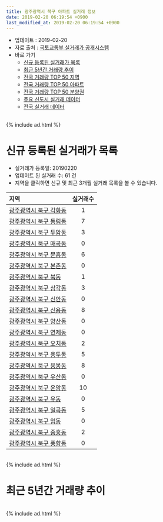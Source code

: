 ```yaml
---
title: 광주광역시 북구 아파트 실거래 정보
date: 2019-02-20 06:19:54 +0900
last_modified_at: 2019-02-20 06:19:54 +0900
---
```


* 업데이트 : 2019-02-20
* 자료 출처 : [국토교통부 실거래가 공개시스템](http://rt.molit.go.kr)
* 바로 가기
    * [신규 등록된 실거래가 목록](#신규-등록된-실거래가-목록)
    * [최근 5년간 거래량 추이](#최근-5년간-거래량-추이)
    * [전국 거래량 TOP 50 지역](https://inasie.github.io/apt-trade-info/최근-3개월-전국에서-가장-거래가-많이-발생한-지역)
    * [전국 거래량 TOP 50 아파트](https://inasie.github.io/apt-trade-info/최근-3개월-전국에서-가장-거래가-많이-발생한-아파트)
    * [전국 거래량 TOP 50 분양권](https://inasie.github.io/apt-trade-info/최근-3개월-전국에서-가장-거래가-많이-발생한-분양권)
    * [주요 신도시 실거래 데이터](https://inasie.github.io/apt-trade-info/주요-신도시)
    * [전국 실거래 데이터](https://inasie.github.io/apt-trade-info/전국)

<br>
{% include ad.html %}
<br>

# 신규 등록된 실거래가 목록
* 실거래가 등록일: 20190220
* 업데이트 된 실거래 수: 61 건
* 지역을 클릭하면 신규 및 최근 3개월 실거래 목록을 볼 수 있습니다.


|지역|실거래수|
|:---|:---:|
|[광주광역시 북구 각화동](https://inasie.github.io/apt-trade-info/광주광역시-북구-각화동)|1|
|[광주광역시 북구 동림동](https://inasie.github.io/apt-trade-info/광주광역시-북구-동림동)|7|
|[광주광역시 북구 두암동](https://inasie.github.io/apt-trade-info/광주광역시-북구-두암동)|3|
|[광주광역시 북구 매곡동](https://inasie.github.io/apt-trade-info/광주광역시-북구-매곡동)|0|
|[광주광역시 북구 문흥동](https://inasie.github.io/apt-trade-info/광주광역시-북구-문흥동)|6|
|[광주광역시 북구 본촌동](https://inasie.github.io/apt-trade-info/광주광역시-북구-본촌동)|0|
|[광주광역시 북구 북동](https://inasie.github.io/apt-trade-info/광주광역시-북구-북동)|1|
|[광주광역시 북구 삼각동](https://inasie.github.io/apt-trade-info/광주광역시-북구-삼각동)|3|
|[광주광역시 북구 신안동](https://inasie.github.io/apt-trade-info/광주광역시-북구-신안동)|0|
|[광주광역시 북구 신용동](https://inasie.github.io/apt-trade-info/광주광역시-북구-신용동)|8|
|[광주광역시 북구 양산동](https://inasie.github.io/apt-trade-info/광주광역시-북구-양산동)|0|
|[광주광역시 북구 연제동](https://inasie.github.io/apt-trade-info/광주광역시-북구-연제동)|0|
|[광주광역시 북구 오치동](https://inasie.github.io/apt-trade-info/광주광역시-북구-오치동)|2|
|[광주광역시 북구 용두동](https://inasie.github.io/apt-trade-info/광주광역시-북구-용두동)|5|
|[광주광역시 북구 용봉동](https://inasie.github.io/apt-trade-info/광주광역시-북구-용봉동)|8|
|[광주광역시 북구 우산동](https://inasie.github.io/apt-trade-info/광주광역시-북구-우산동)|0|
|[광주광역시 북구 운암동](https://inasie.github.io/apt-trade-info/광주광역시-북구-운암동)|10|
|[광주광역시 북구 유동](https://inasie.github.io/apt-trade-info/광주광역시-북구-유동)|0|
|[광주광역시 북구 일곡동](https://inasie.github.io/apt-trade-info/광주광역시-북구-일곡동)|5|
|[광주광역시 북구 임동](https://inasie.github.io/apt-trade-info/광주광역시-북구-임동)|0|
|[광주광역시 북구 중흥동](https://inasie.github.io/apt-trade-info/광주광역시-북구-중흥동)|2|
|[광주광역시 북구 풍향동](https://inasie.github.io/apt-trade-info/광주광역시-북구-풍향동)|0|


<br>
{% include ad.html %}
<br>

# 최근 5년간 거래량 추이


<div style="width:100%;">
    <canvas id="deal_progress" height="200"></canvas>
</div>

<script>
new Chart(document.getElementById("deal_progress"), {
    type: 'line',
    data: {
        labels: ['201402','201403','201404','201405','201406','201407','201408','201409','201410','201411','201412','201501','201502','201503','201504','201505','201506','201507','201508','201509','201510','201511','201512','201601','201602','201603','201604','201605','201606','201607','201608','201609','201610','201611','201612','201701','201702','201703','201704','201705','201706','201707','201708','201709','201710','201711','201712','201801','201802','201803','201804','201805','201806','201807','201808','201809','201810','201811','201812','201901','201902'],
        datasets: [{
            label: '매매',
            pointRadius: 1,
            data: [650, 687, 610, 548, 674, 841, 762, 727, 721, 601, 584, 762, 596, 878, 719, 558, 563, 526, 490, 525, 566, 468, 380, 357, 404, 460, 455, 418, 455, 517, 535, 532, 606, 531, 446, 430, 573, 553, 497, 509, 570, 466, 516, 597, 549, 599, 538, 1020, 779, 1020, 715, 747, 699, 764, 864, 862, 964, 624, 485, 489, 95],
            borderColor: "rgba(255, 201, 14, 1)",
            backgroundColor: "rgba(255, 201, 14, 0.5)",
            fill: false,
            lineTension: 0
        },{
            label: '전월세',
            pointRadius: 1,
            data: [466, 449, 373, 397, 416, 420, 470, 374, 365, 323, 298, 372, 349, 449, 391, 322, 338, 311, 313, 303, 310, 278, 280, 317, 344, 332, 316, 326, 374, 344, 333, 288, 280, 257, 315, 297, 399, 406, 360, 323, 377, 398, 426, 431, 359, 404, 421, 494, 428, 490, 377, 394, 446, 476, 407, 382, 389, 309, 339, 321, 125],
            borderColor: "rgba(0, 141, 185, 1)",
            backgroundColor: "rgba(0, 141, 185, 0.5)",
            fill: false,
            lineTension: 0
        }
        ]
    },
    options: {
        responsive: true,
        title: {
            display: false
        },
        tooltips: {
            mode: 'index',
            intersect: false
        },
        hover: {
            mode: 'nearest',
            intersect: true
        },
        scales: {
            xAxes: [{
                display: true,
                scaleLabel: {
                    display: true,
                    labelString: '년/월'
                }
            }],
            yAxes: [{
                display: true,
                ticks: {
                    suggestedMin: 0,
                },
                scaleLabel: {
                    display: true,
                    labelString: '실거래 수'
                }
            }]
        }
    }
});

</script>


<br>
{% include ad.html %}
<br>

